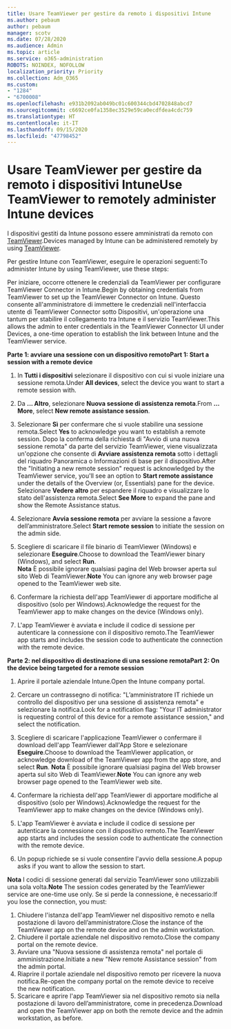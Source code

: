 ```yaml
---
title: Usare TeamViewer per gestire da remoto i dispositivi Intune
ms.author: pebaum
author: pebaum
manager: scotv
ms.date: 07/28/2020
ms.audience: Admin
ms.topic: article
ms.service: o365-administration
ROBOTS: NOINDEX, NOFOLLOW
localization_priority: Priority
ms.collection: Adm_O365
ms.custom:
- "1284"
- "6700008"
ms.openlocfilehash: e931b2092ab049bc01c600344cbd4702848abcd7
ms.sourcegitcommit: c6692ce0fa1358ec3529e59ca0ecdfdea4cdc759
ms.translationtype: HT
ms.contentlocale: it-IT
ms.lasthandoff: 09/15/2020
ms.locfileid: "47798452"
---
```

# <a name="use-teamviewer-to-remotely-administer-intune-devices"></a><span data-ttu-id="4ce6d-102">Usare TeamViewer per gestire da remoto i dispositivi Intune</span><span class="sxs-lookup"><span data-stu-id="4ce6d-102">Use TeamViewer to remotely administer Intune devices</span></span>

<span data-ttu-id="4ce6d-103">I dispositivi gestiti da Intune possono essere amministrati da remoto con [TeamViewer](https://www.teamviewer.com/).</span><span class="sxs-lookup"><span data-stu-id="4ce6d-103">Devices managed by Intune can be administered remotely by using [TeamViewer](https://www.teamviewer.com/).</span></span>

<span data-ttu-id="4ce6d-104">Per gestire Intune con TeamViewer, eseguire le operazioni seguenti:</span><span class="sxs-lookup"><span data-stu-id="4ce6d-104">To administer Intune by using TeamViewer, use these steps:</span></span> 

<span data-ttu-id="4ce6d-105">Per iniziare, occorre ottenere le credenziali da TeamViewer per configurare TeamViewer Connector in Intune.</span><span class="sxs-lookup"><span data-stu-id="4ce6d-105">Begin by obtaining credentials from TeamViewer to set up the TeamViewer Connector on Intune.</span></span> <span data-ttu-id="4ce6d-106">Questo consente all'amministratore di immettere le credenziali nell'interfaccia utente di TeamViewer Connector sotto Dispositivi, un'operazione una tantum per stabilire il collegamento tra Intune e il servizio TeamViewer.</span><span class="sxs-lookup"><span data-stu-id="4ce6d-106">This allows the admin to enter credentials in the TeamViewer Connector UI under Devices, a one-time operation to establish the link between Intune and the TeamViewer service.</span></span>

<span data-ttu-id="4ce6d-107">**Parte 1: avviare una sessione con un dispositivo remoto**</span><span class="sxs-lookup"><span data-stu-id="4ce6d-107">**Part 1: Start a session with a remote device**</span></span>

1. <span data-ttu-id="4ce6d-108">In **Tutti i dispositivi** selezionare il dispositivo con cui si vuole iniziare una sessione remota.</span><span class="sxs-lookup"><span data-stu-id="4ce6d-108">Under **All devices**, select the device you want to start a remote session with.</span></span>
2. <span data-ttu-id="4ce6d-109">Da **... Altro**, selezionare **Nuova sessione di assistenza remota**.</span><span class="sxs-lookup"><span data-stu-id="4ce6d-109">From  **…More**, select **New remote assistance session**.</span></span>
3. <span data-ttu-id="4ce6d-110">Selezionare **Sì** per confermare che si vuole stabilire una sessione remota.</span><span class="sxs-lookup"><span data-stu-id="4ce6d-110">Select **Yes** to acknowledge you want to establish a remote session.</span></span>
    <span data-ttu-id="4ce6d-111">Dopo la conferma della richiesta di "Avvio di una nuova sessione remota" da parte del servizio TeamViewer, viene visualizzata un'opzione che consente di **Avviare assistenza remota** sotto i dettagli del riquadro Panoramica o Informazioni di base per il dispositivo.</span><span class="sxs-lookup"><span data-stu-id="4ce6d-111">After the "Initiating a new remote session" request is acknowledged by the TeamViewer service, you'll see an option to **Start remote assistance** under the details of the Overview (or, Essentials) pane for the device.</span></span> <span data-ttu-id="4ce6d-112">Selezionare **Vedere altro** per espandere il riquadro e visualizzare lo stato dell'assistenza remota.</span><span class="sxs-lookup"><span data-stu-id="4ce6d-112">Select **See More** to expand the pane and show the Remote Assistance status.</span></span>
4. <span data-ttu-id="4ce6d-113">Selezionare **Avvia sessione remota** per avviare la sessione a favore dell’amministratore.</span><span class="sxs-lookup"><span data-stu-id="4ce6d-113">Select **Start remote session** to initiate the session on the admin side.</span></span>
5. <span data-ttu-id="4ce6d-114">Scegliere di scaricare il file binario di TeamViewer (Windows) e selezionare **Eseguire**.</span><span class="sxs-lookup"><span data-stu-id="4ce6d-114">Choose to download the TeamViewer binary (Windows), and select **Run**.</span></span><br/>
    <span data-ttu-id="4ce6d-115">**Nota** È possibile ignorare qualsiasi pagina del Web browser aperta sul sito Web di TeamViewer.</span><span class="sxs-lookup"><span data-stu-id="4ce6d-115">**Note** You can ignore any web browser page opened to the TeamViewer web site.</span></span>

6. <span data-ttu-id="4ce6d-116">Confermare la richiesta dell'app TeamViewer di apportare modifiche al dispositivo (solo per Windows).</span><span class="sxs-lookup"><span data-stu-id="4ce6d-116">Acknowledge the request for the TeamViewer app to make changes on the device (Windows only).</span></span>
7. <span data-ttu-id="4ce6d-117">L'app TeamViewer è avviata e include il codice di sessione per autenticare la connessione con il dispositivo remoto.</span><span class="sxs-lookup"><span data-stu-id="4ce6d-117">The TeamViewer app starts and includes the session code to authenticate the connection with the remote device.</span></span>

<span data-ttu-id="4ce6d-118">**Parte 2: nel dispositivo di destinazione di una sessione remota**</span><span class="sxs-lookup"><span data-stu-id="4ce6d-118">**Part 2: On the device being targeted for a remote session**</span></span>

1. <span data-ttu-id="4ce6d-119">Aprire il portale aziendale Intune.</span><span class="sxs-lookup"><span data-stu-id="4ce6d-119">Open the Intune company portal.</span></span>
2. <span data-ttu-id="4ce6d-120">Cercare un contrassegno di notifica: "L’amministratore IT richiede un controllo del dispositivo per una sessione di assistenza remota" e selezionare la notifica.</span><span class="sxs-lookup"><span data-stu-id="4ce6d-120">Look for a notification flag: "Your IT administrator is requesting control of this device for a remote assistance session," and select the notification.</span></span>
3. <span data-ttu-id="4ce6d-121">Scegliere di scaricare l'applicazione TeamViewer o confermare il download dell'app TeamViewer dall'App Store e selezionare **Eseguire**.</span><span class="sxs-lookup"><span data-stu-id="4ce6d-121">Choose to download the TeamViewer application, or acknowledge download of the TeamViewer app from the app store, and select **Run**.</span></span>
    <span data-ttu-id="4ce6d-122">**Nota** È possibile ignorare qualsiasi pagina del Web browser aperta sul sito Web di TeamViewer.</span><span class="sxs-lookup"><span data-stu-id="4ce6d-122">**Note** You can ignore any web browser page opened to the TeamViewer web site.</span></span>

4. <span data-ttu-id="4ce6d-123">Confermare la richiesta dell'app TeamViewer di apportare modifiche al dispositivo (solo per Windows).</span><span class="sxs-lookup"><span data-stu-id="4ce6d-123">Acknowledge the request for the TeamViewer app to make changes on the device (Windows only).</span></span>
5. <span data-ttu-id="4ce6d-124">L'app TeamViewer è avviata e include il codice di sessione per autenticare la connessione con il dispositivo remoto.</span><span class="sxs-lookup"><span data-stu-id="4ce6d-124">The TeamViewer app starts and includes the session code to authenticate the connection with the remote device.</span></span>
6. <span data-ttu-id="4ce6d-125">Un popup richiede se si vuole consentire l'avvio della sessione.</span><span class="sxs-lookup"><span data-stu-id="4ce6d-125">A popup asks if you want to allow the session to start.</span></span>

<span data-ttu-id="4ce6d-126">**Nota** I codici di sessione generati dal servizio TeamViewer sono utilizzabili una sola volta.</span><span class="sxs-lookup"><span data-stu-id="4ce6d-126">**Note** The session codes generated by the TeamViewer service are one-time use only.</span></span> <span data-ttu-id="4ce6d-127">Se si perde la connessione, è necessario:</span><span class="sxs-lookup"><span data-stu-id="4ce6d-127">If you lose the connection, you must:</span></span>

1. <span data-ttu-id="4ce6d-128">Chiudere l'istanza dell'app TeamViewer nel dispositivo remoto e nella postazione di lavoro dell’amministratore.</span><span class="sxs-lookup"><span data-stu-id="4ce6d-128">Close the instance of the TeamViewer app on the remote device and on the admin workstation.</span></span>
2. <span data-ttu-id="4ce6d-129">Chiudere il portale aziendale nel dispositivo remoto.</span><span class="sxs-lookup"><span data-stu-id="4ce6d-129">Close the company portal on the remote device.</span></span>
3. <span data-ttu-id="4ce6d-130">Avviare una "Nuova sessione di assistenza remota" nel portale di amministrazione.</span><span class="sxs-lookup"><span data-stu-id="4ce6d-130">Initiate a new "New remote Assistance session" from the admin portal.</span></span>
4. <span data-ttu-id="4ce6d-131">Riaprire il portale aziendale nel dispositivo remoto per ricevere la nuova notifica.</span><span class="sxs-lookup"><span data-stu-id="4ce6d-131">Re-open the company portal on the remote device to receive the new notification.</span></span>
5. <span data-ttu-id="4ce6d-132">Scaricare e aprire l'app TeamViewer sia nel dispositivo remoto sia nella postazione di lavoro dell’amministratore, come in precedenza.</span><span class="sxs-lookup"><span data-stu-id="4ce6d-132">Download and open the TeamViewer app on both the remote device and the admin workstation, as before.</span></span>